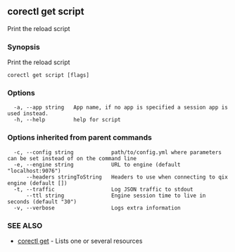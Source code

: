 ## corectl get script

Print the reload script

### Synopsis

Print the reload script

```
corectl get script [flags]
```

### Options

```
  -a, --app string   App name, if no app is specified a session app is used instead.
  -h, --help         help for script
```

### Options inherited from parent commands

```
  -c, --config string            path/to/config.yml where parameters can be set instead of on the command line
  -e, --engine string            URL to engine (default "localhost:9076")
      --headers stringToString   Headers to use when connecting to qix engine (default [])
  -t, --traffic                  Log JSON traffic to stdout
      --ttl string               Engine session time to live in seconds (default "30")
  -v, --verbose                  Logs extra information
```

### SEE ALSO

* [corectl get](corectl_get.md)	 - Lists one or several resources

